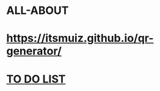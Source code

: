 # ALL-ABOUT
# https://itsmuiz.github.io/qr-generator/
# [TO DO LIST](https://itsmuiz.github.io/TODO-LIST/)
